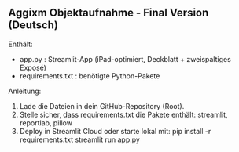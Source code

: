 Aggixm Objektaufnahme - Final Version (Deutsch)
------------------------------------------------
Enthält:
- app.py : Streamlit-App (iPad-optimiert, Deckblatt + zweispaltiges Exposé)
- requirements.txt : benötigte Python-Pakete

Anleitung:
1. Lade die Dateien in dein GitHub-Repository (Root).
2. Stelle sicher, dass requirements.txt die Pakete enthält: streamlit, reportlab, pillow
3. Deploy in Streamlit Cloud oder starte lokal mit:
   pip install -r requirements.txt
   streamlit run app.py
